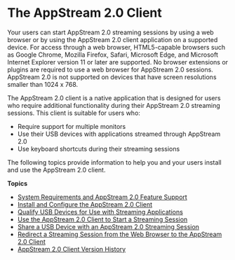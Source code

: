 # The AppStream 2\.0 Client<a name="client-application"></a>

Your users can start AppStream 2\.0 streaming sessions by using a web browser or by using the AppStream 2\.0 client application on a supported device\. For access through a web browser, HTML5\-capable browsers such as Google Chrome, Mozilla Firefox, Safari, Microsoft Edge, and Microsoft Internet Explorer version 11 or later are supported\. No browser extensions or plugins are required to use a web browser for AppStream 2\.0 sessions\. AppStream 2\.0 is not supported on devices that have screen resolutions smaller than 1024 x 768\. 

The AppStream 2\.0 client is a native application that is designed for users who require additional functionality during their AppStream 2\.0 streaming sessions\. This client is suitable for users who:
+ Require support for multiple monitors
+ Use their USB devices with applications streamed through AppStream 2\.0
+ Use keyboard shortcuts during their streaming sessions

The following topics provide information to help you and your users install and use the AppStream 2\.0 client\. 

**Topics**
+ [System Requirements and AppStream 2\.0 Feature Support](client-system-requirements-feature-support.md)
+ [Install and Configure the AppStream 2\.0 Client](install-configure-client.md)
+ [Qualify USB Devices for Use with Streaming Applications](qualify-usb-devices.md)
+ [Use the AppStream 2\.0 Client to Start a Streaming Session](use-client-start-streaming-session.md)
+ [Share a USB Device with an AppStream 2\.0 Streaming Session](share-usb-devices-with-session.md)
+ [Redirect a Streaming Session from the Web Browser to the AppStream 2\.0 Client](redirect-streaming-session-from-web-to-client.md)
+ [AppStream 2\.0 Client Version History](client-release-versions.md)